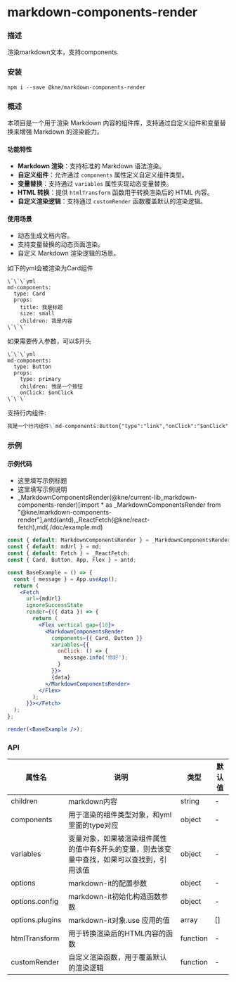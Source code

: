 
# markdown-components-render


### 描述

渲染markdown文本，支持components.


### 安装

```shell
npm i --save @kne/markdown-components-render
```


### 概述

本项目是一个用于渲染 Markdown 内容的组件库，支持通过自定义组件和变量替换来增强 Markdown 的渲染能力。

#### 功能特性

- **Markdown 渲染**：支持标准的 Markdown 语法渲染。
- **自定义组件**：允许通过 `components` 属性定义自定义组件类型。
- **变量替换**：支持通过 `variables` 属性实现动态变量替换。
- **HTML 转换**：提供 `htmlTransform` 函数用于转换渲染后的 HTML 内容。
- **自定义渲染逻辑**：支持通过 `customRender` 函数覆盖默认的渲染逻辑。

#### 使用场景

- 动态生成文档内容。
- 支持变量替换的动态页面渲染。
- 自定义 Markdown 渲染逻辑的场景。


如下的yml会被渲染为Card组件

```jsunicoderegexp
\`\`\`yml
md-components:
  type: Card
  props:
    title: 我是标题
    size: small
    children: 我是内容
\`\`\`
```

如果需要传入参数，可以$开头

```jsunicoderegexp
\`\`\`yml
md-components:
  type: Button
  props:
    type: primary
    children: 我是一个按钮
    onClick: $onClick
\`\`\`
```

支持行内组件:
```md
我是一个行内组件\`md-components:Button{"type":"link","onClick":"$onClick","children":"我是一个行内按钮"}\`
```

### 示例

#### 示例代码

- 这里填写示例标题
- 这里填写示例说明
- _MarkdownComponentsRender(@kne/current-lib_markdown-components-render)[import * as _MarkdownComponentsRender from "@kne/markdown-components-render"],antd(antd),_ReactFetch(@kne/react-fetch),md(./doc/example.md)

```jsx
const { default: MarkdownComponentsRender } = _MarkdownComponentsRender;
const { default: mdUrl } = md;
const { default: Fetch } = _ReactFetch;
const { Card, Button, App, Flex } = antd;

const BaseExample = () => {
  const { message } = App.useApp();
  return (
    <Fetch
      url={mdUrl}
      ignoreSuccessState
      render={({ data }) => {
        return (
          <Flex vertical gap={10}>
            <MarkdownComponentsRender
              components={{ Card, Button }}
              variables={{
                onClick: () => {
                  message.info('你好');
                }
              }}>
              {data}
            </MarkdownComponentsRender>
          </Flex>
        );
      }}></Fetch>
  );
};

render(<BaseExample />);

```


### API

| 属性名             | 说明                                             | 类型       | 默认值 |
|-----------------|------------------------------------------------|----------|-----|
| children        | markdown内容                                     | string   | -   |
| components      | 用于渲染的组件类型对象，和yml里面的type对应                      | object   | -   |
| variables       | 变量对象，如果被渲染组件属性的值中有$开头的变量，则去该变量中查找，如果可以查找到，引用该值 | object   | -   |
| options         | markdown-it的配置参数                               | object   | -   |
| options.config  | markdown-it初始化构造函数参数                           | object   | -   |
| options.plugins | markdown-it对象.use 应用的值                         | array    | []  |
| htmlTransform   | 用于转换渲染后的HTML内容的函数                              | function | -   |
| customRender    | 自定义渲染函数，用于覆盖默认的渲染逻辑                            | function | -   |
